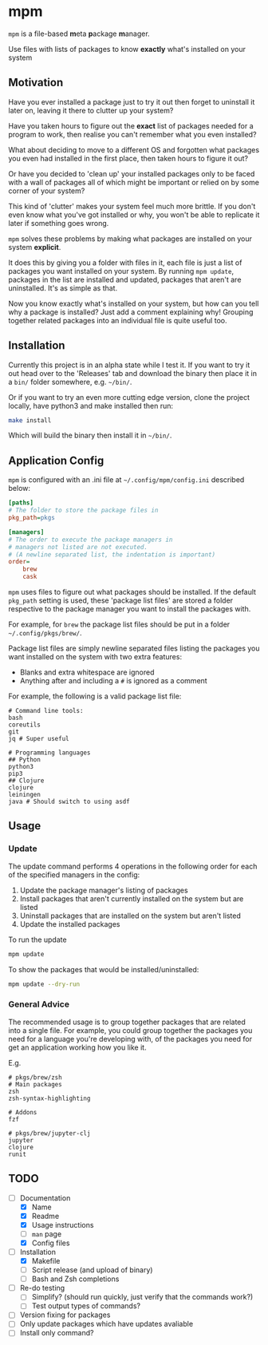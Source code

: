 # mpm

`mpm` is a file-based **m**eta **p**ackage **m**anager.

Use files with lists of packages to know **exactly** what's installed on your
system

## Motivation

Have you ever installed a package just to try it out then forget to uninstall it
later on, leaving it there to clutter up your system?

Have you taken hours to figure out the **exact** list of packages needed for a
program to work, then realise you can't remember what you even installed?

What about deciding to move to a different OS and forgotten what packages you
even had installed in the first place, then taken hours to figure it out?

Or have you decided to 'clean up' your installed packages only to be faced with
a wall of packages all of which might be important or relied on by some corner
of your system?

This kind of 'clutter' makes your system feel much more brittle. If you don't
even know what you've got installed or why, you won't be able to replicate it
later if something goes wrong.

`mpm` solves these problems by making what packages are installed on your system
**explicit**.

It does this by giving you a folder with files in it, each file is just a list
of packages you want installed on your system. By running `mpm update`, packages
in the list are installed and updated, packages that aren't are uninstalled.
It's as simple as that.

Now you know exactly what's installed on your system, but how can you tell why a
package is installed? Just add a comment explaining why! Grouping together
related packages into an individual file is quite useful too.

## Installation

Currently this project is in an alpha state while I test it. If you want to try
it out head over to the 'Releases' tab and download the binary then place it in
a `bin/` folder somewhere, e.g. `~/bin/`.

Or if you want to try an even more cutting edge version, clone the project
locally, have python3 and make installed then run:
```bash
make install
```
Which will build the binary then install it in `~/bin/`.

## Application Config

`mpm` is configured with an .ini file at `~/.config/mpm/config.ini` described
below:

```ini
[paths]
# The folder to store the package files in
pkg_path=pkgs

[managers]
# The order to execute the package managers in
# managers not listed are not executed.
# (A newline separated list, the indentation is important)
order=
    brew
    cask
```

`mpm` uses files to figure out what packages should be installed. If the default
`pkg_path` setting is used, these 'package list files' are stored a folder
respective to the package manager you want to install the packages with.

For example, for `brew` the package list files should be put in a folder
`~/.config/pkgs/brew/`.

Package list files are simply newline separated files listing the packages you
want installed on the system with two extra features:
- Blanks and extra whitespace are ignored
- Anything after and including a `#` is ignored as a comment

For example, the following is a valid package list file:
```
# Command line tools:
bash
coreutils
git
jq # Super useful

# Programming languages
## Python
python3
pip3
## Clojure
clojure
leiningen
java # Should switch to using asdf
```

## Usage

### Update

The update command performs 4 operations in the following order for each of the
specified managers in the config:

1. Update the package manager's listing of packages
2. Install packages that aren't currently installed on the system but are listed
3. Uninstall packages that are installed on the system but aren't listed
4. Update the installed packages

To run the update
```bash
mpm update
```

To show the packages that would be installed/uninstalled:
```bash
mpm update --dry-run
```

### General Advice

The recommended usage is to group together packages that are related into a
single file. For example, you could group together the packages you need for a
language you're developing with, of the packages you need for get an application
working how you like it.

E.g.
```
# pkgs/brew/zsh
# Main packages
zsh
zsh-syntax-highlighting

# Addons
fzf
```

```
# pkgs/brew/jupyter-clj
jupyter
clojure
runit
```

## TODO

- [ ] Documentation
  - [x] Name
  - [x] Readme
  - [x] Usage instructions
  - [ ] `man` page
  - [x] Config files
- [ ] Installation
  - [x] Makefile
  - [ ] Script release (and upload of binary)
  - [ ] Bash and Zsh completions
- [ ] Re-do testing
  - [ ] Simplify? (should run quickly, just verify that the commands work?)
  - [ ] Test output types of commands?
- [ ] Version fixing for packages
- [ ] Only update packages which have updates avaliable
- [ ] Install only command?
